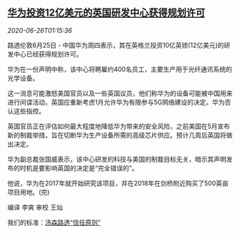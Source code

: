 <!--1593134594000-->
[华为投资12亿美元的英国研发中心获得规划许可](https://cn.reuters.com/article/huawei-uk-rd-center-plan-0626-idCNKBS23X04H)
------

<div><i>2020-06-26T01:15:36</i></div><div class="StandardArticleBody_body"><p>路透伦敦6月25日 - 中国华为周四表示，其在英格兰投资10亿英镑(12亿美元)的研发中心已经获得规划许可。 </p><p>华为在一份声明中称，该中心将聘雇约400名员工，主要生产用于光纤通讯系统的光学设备。 </p><p>这一消息可能激怒美国官员以及一些英国议员，他们称华为的设备可能被中国用来进行间谍活动，英国应重新考虑1月允许华为有限参与5G网络建设的决定。华为否认这些指控。 </p><p>英国官员正在评估如何最大程度地降低华为带来的安全风险，之前美国在5月宣布新的制裁举措，旨在切断华为生产设备所需的高级芯片供应。预计几周后英国将做出决定。 </p><p>华为副总裁张国威表示，该中心研发的科技与美国的制裁目标无关，暗示其声明发布的时机是要影响英国的决定是“完全错误的”。 </p><p>他说，华为在2017年就开始研究该项目，并在2018年在剑桥附近购买了500英亩项目用地。(完)  </p><div class="Attribution_container"><div class="Attribution_attribution"><p class="Attribution_content">编译 李爽  审校 王灿 </p></div></div><div class="StandardArticleBody_trustBadgeContainer"><span class="StandardArticleBody_trustBadgeTitle">我们的标准：</span><span class="trustBadgeUrl"><a href="https://www.thomsonreuters.cn/content/dam/openweb/documents/pdf/china/brochures/about-us-1.pdf">汤森路透“信任原则”</a></span></div></div>

